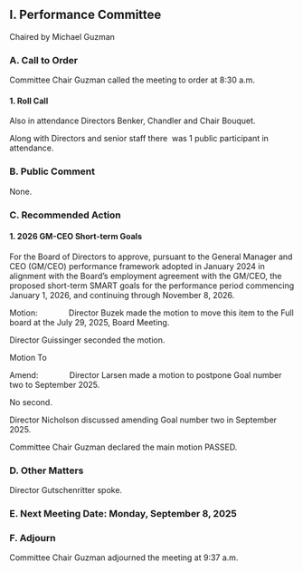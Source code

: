 ## I. Performance Committee

Chaired by Michael Guzman

### A. Call to Order

Committee Chair Guzman called the meeting to order at 8:30 a.m.

#### 1. Roll Call

Also in attendance Directors Benker, Chandler and Chair Bouquet.

Along with Directors and senior staff there  was 1 public participant in attendance.

### B. Public Comment

None.

### C. Recommended Action

#### 1. 2026 GM-CEO Short-term Goals

For the Board of Directors to approve, pursuant to the General Manager and CEO (GM/CEO) performance framework adopted in January 2024 in alignment with the Board’s employment agreement with the GM/CEO, the proposed short-term SMART goals for the performance period commencing January 1, 2026, and continuing through November 8, 2026.

Motion:              Director Buzek made the motion to move this item to the Full board at the July 29, 2025, Board Meeting.

Director Guissinger seconded the motion.

Motion To

Amend:              Director Larsen made a motion to postpone Goal number two to September 2025.

No second.

Director Nicholson discussed amending Goal number two in September 2025.

Committee Chair Guzman declared the main motion PASSED.

### D. Other Matters

Director Gutschenritter spoke.

### E. Next Meeting Date: Monday, September 8, 2025

### F. Adjourn

Committee Chair Guzman adjourned the meeting at 9:37 a.m.